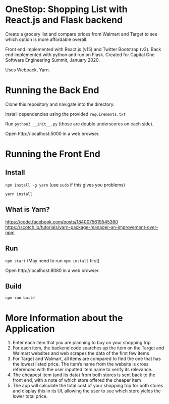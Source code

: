 # OneStop: Shopping List with React.js and Flask backend

Create a grocery list and compare prices from Walmart and Target to see which option is more affordable overall.

Front end implemented with React.js (v15) and Twitter Bootstrap (v3). Back end implemented with python and run on Flask. Created for Capital One Software Engineering Summit, January 2020.

Uses Webpack, Yarn.


# Running the Back End
Clone this repository and navigate into the directory.

Install dependencies using the provided `requirements.txt`

Run `python3 __init__.py` (those are double underscores on each side). 

Open http://localhost:5000 in a web browser.


# Running the Front End

## Install
`npm install -g yarn` (use `sudo` if this gives you problems)

`yarn install`

## What is Yarn?
https://code.facebook.com/posts/1840075619545360
https://scotch.io/tutorials/yarn-package-manager-an-improvement-over-npm

## Run
`npm start` (May need to run `npm install` first)

Open http://localhost:8080 in a web browser.

## Build
`npm run build`

# More Information about the Application
1. Enter each item that you are planning to buy on your shopping trip
2. For each item, the backend code searches up the item on the Target and Walmart websites and web scrapes the data of the first few items
3. For Target and Walmart, all items are compared to find the one that has the lowest listed price. The item’s name from the website is cross referenced with the user inputted item name to verify its relevance.
4. The cheapest item (and its data) from both stores is sent back to the front end, with a note of which store offered the cheaper item
5. The app will calculate the total cost of your shopping trip for both stores and display this in its UI, allowing the user to see which store yields the lower total price.
